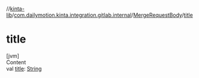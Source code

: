 //[kinta-lib](../../../index.md)/[com.dailymotion.kinta.integration.gitlab.internal](../index.md)/[MergeRequestBody](index.md)/[title](title.md)



# title  
[jvm]  
Content  
val [title](title.md): [String](https://kotlinlang.org/api/latest/jvm/stdlib/kotlin/-string/index.html)  



